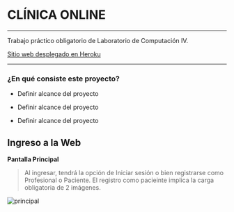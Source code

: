 # **CLÍNICA ONLINE**
-----
Trabajo práctico obligatorio de Laboratorio de Computación IV.

[Sitio web desplegado en Heroku](https://sebastian-aguirre-clinica.herokuapp.com)

-----

### ¿En qué consiste este proyecto?
 
* Definir alcance del proyecto

* Definir alcance del proyecto

* Definir alcance del proyecto


## Ingreso a la Web 


**Pantalla Principal**
>Al ingresar, tendrá la opción de Iniciar sesión o bien registrarse como Profesional o Paciente.
>El registro como pacieinte implica la carga obligatoria de 2 imágenes.

![principal](https://firebasestorage.googleapis.com/v0/b/clinica-online-3b015.appspot.com/o/readme%2Flogin.gif?alt=media&token=c128bfbd-8ce6-4b4a-865f-f7ea0a1a719d)


